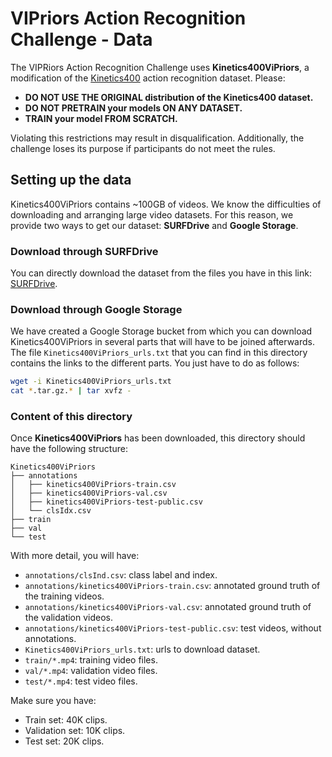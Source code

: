 # VIPriors Action Recognition Challenge - Data

The VIPRiors Action Recognition Challenge uses **Kinetics400ViPriors**, a modification of the [Kinetics400](https://deepmind.com/research/open-source/kinetics) action recognition dataset. Please:

- **DO NOT USE THE ORIGINAL distribution of the Kinetics400 dataset.**
- **DO NOT PRETRAIN your models ON ANY DATASET.**
- **TRAIN your model FROM SCRATCH.**

Violating this restrictions may result in disqualification. Additionally, the challenge loses its purpose if participants do not meet the rules.

## Setting up the data
Kinetics400ViPriors contains ~100GB of videos. We know the difficulties of downloading and arranging large video datasets. For this reason, we provide two ways to get our dataset: **SURFDrive** and **Google Storage**.

### Download through SURFDrive
You can directly download the dataset from the files you have in this link: [SURFDrive](https://surfdrive.surf.nl/files/index.php/s/fQ41gfR0ifgjW2A).

### Download through Google Storage
We have created a Google Storage bucket from which you can download Kinetics400ViPriors in several parts that will have to be joined afterwards. The file `Kinetics400ViPriors_urls.txt` that you can find in this directory contains the links to the different parts. You just have to do as follows:

```bash
wget -i Kinetics400ViPriors_urls.txt
cat *.tar.gz.* | tar xvfz -
```

### Content of this directory
Once **Kinetics400ViPriors** has been downloaded, this directory should have the following structure:

```
Kinetics400ViPriors
├── annotations
│   ├── kinetics400ViPriors-train.csv
│   ├── kinetics400ViPriors-val.csv
│   ├── kinetics400ViPriors-test-public.csv
│   └── clsIdx.csv
├── train
├── val
└── test
```
With more detail, you will have:
- `annotations/clsInd.csv`: class label and index.
- `annotations/kinetics400ViPriors-train.csv`: annotated ground truth of the training videos.
- `annotations/kinetics400ViPriors-val.csv`: annotated ground truth of the validation videos.
- `annotations/kinetics400ViPriors-test-public.csv`: test videos, without annotations.
- `Kinetics400ViPriors_urls.txt`: urls to download dataset.
- `train/*.mp4`: training video files.
- `val/*.mp4`: validation video files.
- `test/*.mp4`: test video files.

Make sure you have: 
- Train set: 40K clips.
- Validation set: 10K clips.
- Test set: 20K clips.
